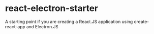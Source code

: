 # react-electron-starter
A starting point if you are creating a React.JS application using create-react-app and Electron.JS

